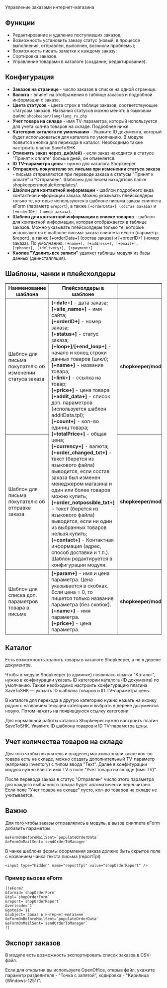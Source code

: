 Управление заказами интернет-магазина
## Функции ##
- Редактирование и удаление поступивших заказов;
- Возможность установить заказу статус (новый, в процессе выполнения, отправлен, выполнен, возникли проблемы);
- Возможность писать заметки к каждому заказу;
- Сортировка заказов.
- Управление товарами в каталоге (создание, редактирование).

## Конфигурация ##
- **Заказов на странице** -  число заказов в списке на одной странице.
- **Валюта** - влияет на отображения в таблице заказов и подробной информации о заказе.
- **Цвета статусов** - цвета строк в таблице заказов, соответствующие статусам заказов. Названия статусов можно менять в языковом файле `shopkeeper/lang/lang_ru.php`
- **Учет товара на складе** - имя TV-параметра, который используется для учета кол-ва товаров на складе. Подробнее ниже.
- **Категория каталога по умолчанию** - Укажите ID документа, который будет использоваться для каталога по умолчанию. В модуле появится кнопка для перехода в каталог. Необходимо также настроить плагин SaveToSHK.
- **Отменять заказ через, дн(я/ей)** - если заказ находится в статусе "Принят к оплате" больше дней, он отменяется.
- **ID TV-параметра цены** - нужно для каталога Shopkeeper.
- **Отправлять покупателю эл. письма при изменении статуса заказа** - письма отправляются при переводе заказа в статусы "Принят к оплате" и "Отправлен". Шаблоны для писем находятсяв папке shopkeeper/module/templates/.
- **Шаблон для контактной информации** - шаблон подробного вида контактной информации заказа. Можно указывать плейсхолдеры только те, которые используются в шаблоне письма заказа сниппета eForm (параметр `&report`), а также `[+orderData+] (состав заказа)` и `[+orderID+] (номер заказа)`.
- **Шаблон для контактной информации в списке товаров** - шаблон для контактной информации, которая отображается в таблице заказов.
Можно указывать плейсхолдеры только те, которые используются в шаблоне письма заказа сниппета eForm (параметр &report), а также [+orderData+] (состав заказа) и [+orderID+] (номер заказа). 
По умолчанию: `[+name+], [+address+], [+email+], [+phone+], [+delivery+], [+payment+]`
- **Кнопка "Удалить все записи"** удаляет таблицы модуля из базы данных (деинсталляция).

## Шаблоны, чанки и плейсхолдеры ##
<table border="1" cellpadding="5">
<tbody><tr>
  <th>Наименование шаблона</th>
  <th>Плейсхолдеры в шаблоне</th>
  <th>Примечание</th>
</tr>
<tr>
  <td>Шаблон для письма покупателю об изменении статуса заказа</td>
  <td rowspan="2">
    <b>[+date+]</b> - дата заказа;<br>
    <b>[+site_name+]</b> - имя сайта;<br>
    <b>[+orderID+]</b> - номер заказа;<br>
    <b>[+status+]</b> - статус заказа;<br>
    <b>[+loop+]</b>/<b>[+end_loop+]</b> - начало и конец строки данных товаров (цикл);<br>
    <b>[+name+]</b> - название товара;<br>
    <b>[+link+]</b> - ссылка на товар;<br>
    <b>[+price+]</b> - цена товара<br>
    <b>[+addit_data+]</b> - список доп. параметров (используется шаблон additData.tpl);<br>
    <b>[+count+]</b> - кол-во единиц товара;<br>
    <b>[+totalPrice+]</b> - общая цена;<br>
    <b>[+currency+]</b> - валюта;<br>
    <b>[+order_changed_txt+]</b> - текст (берется из языкового файла) выводится, если состав заказа был изменен менеджером магазина и один или более товаров можно купить;<br>
    <b>[+order_notpossible_txt+]</b> - текст (берется из языкового файла) выводится, если ни один из выбранных товаров нельзя купить;<br>
    <!--b>&#91;+if_changed+&#93;</b>/<b>&#91;+end_if+&#93;</b> - Текст между этих плейсхолдеров будет отправляться, если состав заказа был изменен менеджером (например удален какой-то товар).<br-->
    <b>[+contact+]</b> - Контактная информация (адрес, способ доставки и т.п.). Шаблон редактируется в конфигурации модуля.
  </td>
  <td><b>shopkeeper/module/templates/mail_changeStatus.tpl</b></td>
</tr>
<tr>
  <td>Шаблон для письма покупателю об отправке заказа</td>
  <td><b>shopkeeper/module/templates/mail_shipped.tpl</b></td>
</tr>
<tr>
  <td>Шаблон для списка доп. параметров товара в письме</td>
  <td>
    <b>[+param+]</b> - имя и цена параметра. Цена указывается в скобках. Если цена = 0, то пишется только название параметра (без скобок).<br>
    <b>[+name+]</b> - имя параметра.<br>
    <b>[+price+]</b> - цена параметра.
  </td>
  <td><b>shopkeeper/module/templates/additData.tpl</b></td>
</tr>
</tbody></table>

## Каталог ##
Есть возможность хранить товары в каталоге Shopkeeper, а не в дереве документов.

Чтобы в модуле Shopkeeper (в админке) появилась ссылка "Каталог", нужно в конфигурации указать ID категории каталога (ID документа) по умолчанию.
Также необходимо настроить конфигурацию плагина SaveToSHK — указать ID шаблона товаров и ID TV-параметра цены.

В каталоге для перехода в другую категорию нужно нажать на иконку рядом с названием текущей категории и выбрать в дереве документов новую. Потом нажать на появившуюся ссылку категории.

Для нормальной работы каталога Shopkeeper нужно настроить плагин SaveToSHK. Укажите ID шаблона товаров и ID TV-параметра цены.

## Учет количества товаров на складе ##
Для того чтобы покупатель и владелец магазина знали какое кол-во товара есть на складе, можно создать дополнительный TV-параметр (например inventory) с типом ввода "Text". Далее в конфигурации модуля нужно ввести имя TV в поле "Учет товара на складе (имя TV)". 

После перевода заказа в статус "Отправлен" число этого параметра для каждого выбранного товара будет автоматически пересчитано. Если поле "Учет товара на складе" пусто, кол-во товаров на складе не учитывается.

## Важно ##
Для того чтобы заказы отправлялись в модуль, в вызов сниппета eForm добавить параметры:
```
&eFormOnBeforeMailSent=`populateOrderData`
&eFormOnMailSent=`sendOrderToManager`
```


В чанке шаблона формы оформления заказа должно быть скрытое поле с названием чанка текста письма (reportTpl) 

```<input type="hidden" name="reportTpl" value="shopOrderReport" />```

### Пример вызова eForm ###

```
[!eForm?
&formid=`shopOrderForm`
&tpl=`shopOrderForm`
&report=`shopOrderReport`
&vericode=`1`
&gotoid=`11`
&subject=`Заказ в интернет-магазине`
&eFormOnBeforeMailSent=`populateOrderData`
&eFormOnMailSent=`sendOrderToManager`
!] 
```

## Экспорт заказов ##
В модуле есть возможность экспортировать список заказов в CSV-файл. 

Если для открытия вы используете OpenOffice, открыв файл, укажите параметр разделителя - "Точка с запятой", кодировка - "Кирилица (Windows-1251)".
